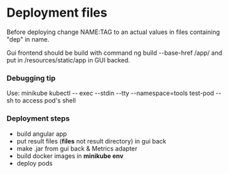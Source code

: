 # Deployment files
Before deploying change NAME:TAG to an actual values in files containing "dep" in name.

Gui frontend should be build with command ng build --base-href /app/ and put in /resources/static/app in GUI backed.

### Debugging tip
Use:
minikube kubectl -- exec --stdin --tty --namespace=tools test-pod -- sh
to access pod's shell

### Deployment steps
* build angular app
*  put result files (**files** not result directory) in gui back
* make .jar from gui back & Metrics adapter
* build docker images in **minikube env**
* deploy pods
